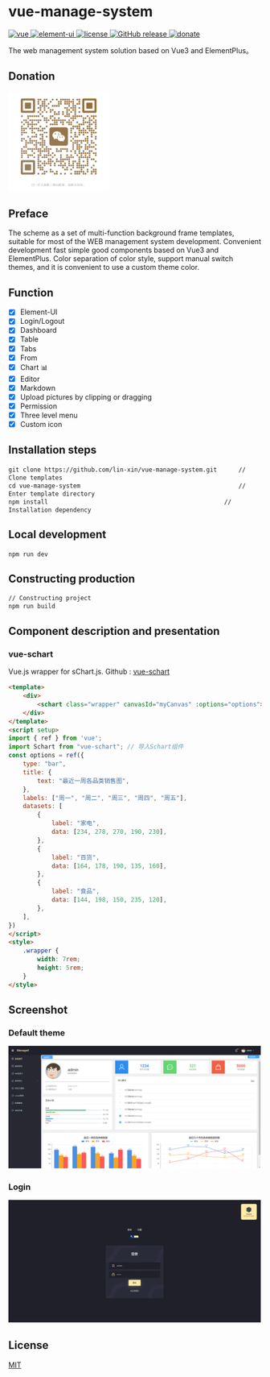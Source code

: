 # vue-manage-system

<a href="https://github.com/vuejs/vue">
    <img src="https://img.shields.io/badge/vue-2.6.10-brightgreen.svg" alt="vue">
  </a>
  <a href="https://github.com/ElemeFE/element">
    <img src="https://img.shields.io/badge/element--ui-2.8.2-brightgreen.svg" alt="element-ui">
  </a>
  <a href="https://github.com/lin-xin/vue-manage-system/blob/master/LICENSE">
    <img src="https://img.shields.io/github/license/mashape/apistatus.svg" alt="license">
  </a>
  <a href="https://github.com/lin-xin/vue-manage-system/releases">
    <img src="https://img.shields.io/github/release/lin-xin/vue-manage-system.svg" alt="GitHub release">
  </a>
  <a href="https://lin-xin.gitee.io/example/work/#/donate">
    <img src="https://img.shields.io/badge/%24-donate-ff69b4.svg" alt="donate">
  </a>

The web management system solution based on Vue3 and ElementPlus。


## Donation

<img src="https://github.com/Delon-Wu/manage-it/raw/master/src/assets/img/wechat.png?raw=true" style="width: 200px">

## Preface

The scheme as a set of multi-function background frame templates, suitable for most of the WEB management system development. Convenient development fast simple good components based on Vue3 and ElementPlus. Color separation of color style, support manual switch themes, and it is convenient to use a custom theme color.

## Function

-   [x] Element-UI
-   [x] Login/Logout
-   [x] Dashboard
-   [x] Table
-   [x] Tabs
-   [x] From
-   [x] Chart :bar_chart:
-   [x] Editor
-   [x] Markdown
-   [x] Upload pictures by clipping or dragging
-   [x] Permission
-   [x] Three level menu
-   [x] Custom icon

## Installation steps

    git clone https://github.com/lin-xin/vue-manage-system.git		// Clone templates
    cd vue-manage-system											// Enter template directory
    npm install													// Installation dependency

## Local development

    npm run dev

## Constructing production

    // Constructing project
    npm run build

## Component description and presentation

### vue-schart

Vue.js wrapper for sChart.js. Github : [vue-schart](https://github.com/lin-xin/vue-schart#/)

```html
<template>
    <div>
        <schart class="wrapper" canvasId="myCanvas" :options="options"></schart>
    </div>
</template>
<script setup>
import { ref } from 'vue';
import Schart from "vue-schart"; // 导入Schart组件
const options = ref({
    type: "bar",
    title: {
        text: "最近一周各品类销售图",
    },
    labels: ["周一", "周二", "周三", "周四", "周五"],
    datasets: [
        {
            label: "家电",
            data: [234, 278, 270, 190, 230],
        },
        {
            label: "百货",
            data: [164, 178, 190, 135, 160],
        },
        {
            label: "食品",
            data: [144, 198, 150, 235, 120],
        },
    ],
})
</script>
<style>
    .wrapper {
        width: 7rem;
        height: 5rem;
    }
</style>
```

## Screenshot

### Default theme

![Image text](https://github.com/Delon-Wu/manage-it/raw/master/public/dashboard.png?raw=true)

### Login

![Image text](https://github.com/Delon-Wu/manage-it/raw/master/public/login.png?raw=true)

## License

[MIT](https://github.com/lin-xin/vue-manage-system/blob/master/LICENSE)
